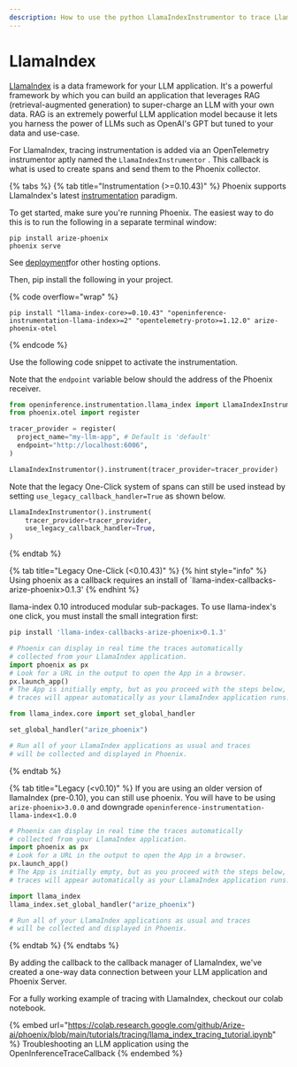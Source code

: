 ```yaml
---
description: How to use the python LlamaIndexInstrumentor to trace LlamaIndex
---
```


# LlamaIndex

[LlamaIndex](https://github.com/run-llama/llama\_index) is a data framework for your LLM application. It's a powerful framework by which you can build an application that leverages RAG (retrieval-augmented generation) to super-charge an LLM with your own data. RAG is an extremely powerful LLM application model because it lets you harness the power of LLMs such as OpenAI's GPT but tuned to your data and use-case.

For LlamaIndex, tracing instrumentation is added via an OpenTelemetry instrumentor aptly named the `LlamaIndexInstrumentor` . This callback is what is used to create spans and send them to the Phoenix collector.

{% tabs %}
{% tab title="Instrumentation (>=0.10.43)" %}
Phoenix supports LlamaIndex's latest [instrumentation](https://docs.llamaindex.ai/en/stable/module\_guides/observability/instrumentation/) paradigm.

To get started, make sure you're running Phoenix. The easiest way to do this is to run the following in a separate terminal window:

```
pip install arize-phoenix
phoenix serve
```

See [deployment](../../deployment/ "mention")for other hosting options.

Then, pip install the following in your project.

{% code overflow="wrap" %}
```
pip install "llama-index-core>=0.10.43" "openinference-instrumentation-llama-index>=2" "opentelemetry-proto>=1.12.0" arize-phoenix-otel
```
{% endcode %}

Use the following code snippet to activate the instrumentation.

Note that the `endpoint` variable below should the address of the Phoenix receiver.

```python
from openinference.instrumentation.llama_index import LlamaIndexInstrumentor
from phoenix.otel import register

tracer_provider = register(
  project_name="my-llm-app", # Default is 'default'
  endpoint="http://localhost:6006",
)

LlamaIndexInstrumentor().instrument(tracer_provider=tracer_provider)
```

Note that the legacy One-Click system of spans can still be used instead by setting `use_legacy_callback_handler=True` as shown below.

```python
LlamaIndexInstrumentor().instrument(
    tracer_provider=tracer_provider,
    use_legacy_callback_handler=True,
)
```
{% endtab %}

{% tab title="Legacy One-Click (<0.10.43)" %}
{% hint style="info" %}
Using phoenix as a callback requires an install of \`llama-index-callbacks-arize-phoenix>0.1.3'
{% endhint %}

llama-index 0.10 introduced modular sub-packages. To use llama-index's one click,  you must install the small integration first:

```bash
pip install 'llama-index-callbacks-arize-phoenix>0.1.3'
```

```python
# Phoenix can display in real time the traces automatically
# collected from your LlamaIndex application.
import phoenix as px
# Look for a URL in the output to open the App in a browser.
px.launch_app()
# The App is initially empty, but as you proceed with the steps below,
# traces will appear automatically as your LlamaIndex application runs.

from llama_index.core import set_global_handler

set_global_handler("arize_phoenix")

# Run all of your LlamaIndex applications as usual and traces
# will be collected and displayed in Phoenix.
```
{% endtab %}

{% tab title="Legacy (<v0.10)" %}
If you are using an older version of llamaIndex (pre-0.10), you can still use phoenix. You will have to be using `arize-phoenix>3.0.0` and downgrade `openinference-instrumentation-llama-index<1.0.0`

```python
# Phoenix can display in real time the traces automatically
# collected from your LlamaIndex application.
import phoenix as px
# Look for a URL in the output to open the App in a browser.
px.launch_app()
# The App is initially empty, but as you proceed with the steps below,
# traces will appear automatically as your LlamaIndex application runs.

import llama_index
llama_index.set_global_handler("arize_phoenix")

# Run all of your LlamaIndex applications as usual and traces
# will be collected and displayed in Phoenix.
```
{% endtab %}
{% endtabs %}

By adding the callback to the callback manager of LlamaIndex, we've created a one-way data connection between your LLM application and Phoenix Server.

For a fully working example of tracing with LlamaIndex, checkout our colab notebook.

{% embed url="https://colab.research.google.com/github/Arize-ai/phoenix/blob/main/tutorials/tracing/llama_index_tracing_tutorial.ipynb" %}
Troubleshooting an LLM application using the OpenInferenceTraceCallback
{% endembed %}


